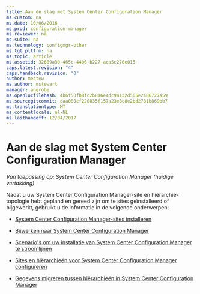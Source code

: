 ```yaml
---
title: Aan de slag met System Center Configuration Manager
ms.custom: na
ms.date: 10/06/2016
ms.prod: configuration-manager
ms.reviewer: na
ms.suite: na
ms.technology: configmgr-other
ms.tgt_pltfrm: na
ms.topic: article
ms.assetid: 32609a30-465c-4406-b227-aca5c276e015
caps.latest.revision: "4"
caps.handback.revision: "0"
author: mestew
ms.author: mstewart
manager: angrobe
ms.openlocfilehash: 4b6f50fb8fc2b816e4dc94132d505e2486727a59
ms.sourcegitcommit: daa080cf220835f157a23e8c8e2bd2781b869bb7
ms.translationtype: MT
ms.contentlocale: nl-NL
ms.lasthandoff: 12/04/2017
---
```

# <a name="start-using-system-center-configuration-manager"></a>Aan de slag met System Center Configuration Manager

*Van toepassing op: System Center Configuration Manager (huidige vertakking)*

Nadat u uw System Center Configuration Manager-site en hiërarchie-topologie hebt gepland en gereed zijn om te sites geïnstalleerd of bijgewerkt, gebruikt u de informatie in de volgende onderwerpen:  

-   [System Center Configuration Manager-sites installeren](/sccm/core/servers/deploy/install/installing-sites)  

-   [Bijwerken naar System Center Configuration Manager](../../../core/servers/deploy/install/upgrade-to-configuration-manager.md)  

-   [Scenario's om uw installatie van System Center Configuration Manager te stroomlijnen](../../../core/servers/deploy/install/scenarios-to-streamline-your-installation.md)  

-   [Sites en hiërarchieën voor System Center Configuration Manager configureren](../../../core/servers/deploy/configure/configure-sites-and-hierarchies.md)  

-   [Gegevens migreren tussen hiërarchieën in System Center Configuration Manager](../../../core/migration/migrate-data-between-hierarchies.md)  
